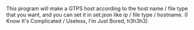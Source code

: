 This program will make a GTPS host according to the host name / file type that you want, and you can set it in set.json like ip / file type / hostname. (I Know It's Complicated / Useless, I'm Just Bored, h3h3h3)
